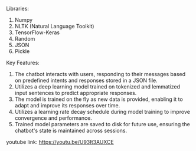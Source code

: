 Libraries:
1. Numpy
2. NLTK (Natural Language Toolkit)
4. TensorFlow-Keras
5. Random
6. JSON
7. Pickle

Key Features:
1. The chatbot interacts with users, responding to their messages based on predefined intents and responses stored in a JSON file.
2. Utilizes a deep learning model trained on tokenized and lemmatized input sentences to predict appropriate responses.
3. The model is trained on the fly as new data is provided, enabling it to adapt and improve its responses over time.
4. Utilizes a learning rate decay schedule during model training to improve convergence and performance.
5. Trained model parameters are saved to disk for future use, ensuring the chatbot's state is maintained across sessions.

youtube link: https://youtu.be/U93It3AUXCE
